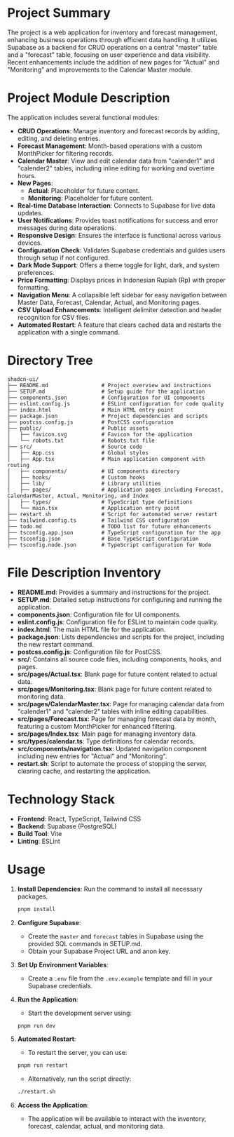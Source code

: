 # Project Summary
The project is a web application for inventory and forecast management, enhancing business operations through efficient data handling. It utilizes Supabase as a backend for CRUD operations on a central "master" table and a "forecast" table, focusing on user experience and data visibility. Recent enhancements include the addition of new pages for "Actual" and "Monitoring" and improvements to the Calendar Master module.

# Project Module Description
The application includes several functional modules:
- **CRUD Operations**: Manage inventory and forecast records by adding, editing, and deleting entries.
- **Forecast Management**: Month-based operations with a custom MonthPicker for filtering records.
- **Calendar Master**: View and edit calendar data from "calender1" and "calender2" tables, including inline editing for working and overtime hours.
- **New Pages**: 
  - **Actual**: Placeholder for future content.
  - **Monitoring**: Placeholder for future content.
- **Real-time Database Interaction**: Connects to Supabase for live data updates.
- **User Notifications**: Provides toast notifications for success and error messages during data operations.
- **Responsive Design**: Ensures the interface is functional across various devices.
- **Configuration Check**: Validates Supabase credentials and guides users through setup if not configured.
- **Dark Mode Support**: Offers a theme toggle for light, dark, and system preferences.
- **Price Formatting**: Displays prices in Indonesian Rupiah (Rp) with proper formatting.
- **Navigation Menu**: A collapsible left sidebar for easy navigation between Master Data, Forecast, Calendar, Actual, and Monitoring pages.
- **CSV Upload Enhancements**: Intelligent delimiter detection and header recognition for CSV files.
- **Automated Restart**: A feature that clears cached data and restarts the application with a single command.

# Directory Tree
```
shadcn-ui/
├── README.md                 # Project overview and instructions
├── SETUP.md                  # Setup guide for the application
├── components.json           # Configuration for UI components
├── eslint.config.js          # ESLint configuration for code quality
├── index.html                # Main HTML entry point
├── package.json              # Project dependencies and scripts
├── postcss.config.js         # PostCSS configuration
├── public/                   # Public assets
│   ├── favicon.svg           # Favicon for the application
│   └── robots.txt            # Robots.txt file
├── src/                      # Source code
│   ├── App.css               # Global styles
│   ├── App.tsx               # Main application component with routing
│   ├── components/           # UI components directory
│   ├── hooks/                # Custom hooks
│   ├── lib/                  # Library utilities
│   ├── pages/                # Application pages including Forecast, CalendarMaster, Actual, Monitoring, and Index
│   ├── types/                # TypeScript type definitions
│   └── main.tsx              # Application entry point
├── restart.sh                # Script for automated server restart
├── tailwind.config.ts        # Tailwind CSS configuration
├── todo.md                   # TODO list for future enhancements
├── tsconfig.app.json         # TypeScript configuration for the app
├── tsconfig.json             # Base TypeScript configuration
├── tsconfig.node.json        # TypeScript configuration for Node
```

# File Description Inventory
- **README.md**: Provides a summary and instructions for the project.
- **SETUP.md**: Detailed setup instructions for configuring and running the application.
- **components.json**: Configuration file for UI components.
- **eslint.config.js**: Configuration file for ESLint to maintain code quality.
- **index.html**: The main HTML file for the application.
- **package.json**: Lists dependencies and scripts for the project, including the new restart command.
- **postcss.config.js**: Configuration file for PostCSS.
- **src/**: Contains all source code files, including components, hooks, and pages.
- **src/pages/Actual.tsx**: Blank page for future content related to actual data.
- **src/pages/Monitoring.tsx**: Blank page for future content related to monitoring data.
- **src/pages/CalendarMaster.tsx**: Page for managing calendar data from "calender1" and "calender2" tables with inline editing capabilities.
- **src/pages/Forecast.tsx**: Page for managing forecast data by month, featuring a custom MonthPicker for enhanced filtering.
- **src/pages/Index.tsx**: Main page for managing inventory data.
- **src/types/calendar.ts**: Type definitions for calendar records.
- **src/components/navigation.tsx**: Updated navigation component including new entries for "Actual" and "Monitoring".
- **restart.sh**: Script to automate the process of stopping the server, clearing cache, and restarting the application.

# Technology Stack
- **Frontend**: React, TypeScript, Tailwind CSS
- **Backend**: Supabase (PostgreSQL)
- **Build Tool**: Vite
- **Linting**: ESLint

# Usage
1. **Install Dependencies**: Run the command to install all necessary packages.
   ```bash
   pnpm install
   ```

2. **Configure Supabase**: 
   - Create the `master` and `forecast` tables in Supabase using the provided SQL commands in SETUP.md.
   - Obtain your Supabase Project URL and anon key.

3. **Set Up Environment Variables**: 
   - Create a `.env` file from the `.env.example` template and fill in your Supabase credentials.

4. **Run the Application**: 
   - Start the development server using:
   ```bash
   pnpm run dev
   ```

5. **Automated Restart**: 
   - To restart the server, you can use:
   ```bash
   pnpm run restart
   ```
   - Alternatively, run the script directly:
   ```bash
   ./restart.sh
   ```

6. **Access the Application**: 
   - The application will be available to interact with the inventory, forecast, calendar, actual, and monitoring data.
